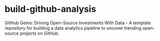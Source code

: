 # build-github-analysis
GitHub Gems: Driving Open-Source Investments With Data - A template repository for building a data analytics pipeline to uncover trending open-source projects on GitHub.
